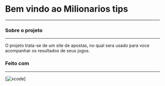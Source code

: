 # Bem vindo ao Milionarios tips
-------------------------------
### Sobre o projeto
----------------------
O projeto trata-se de um site de apostas, no qual sera usado para voce acompanhar os resultados de seus jogos.

### Feito com 
-------------
[![xcode](https://img.shields.io/badge/Xcode-007ACC?style=flat-square&logo=Xcode&logoColor=white
)]